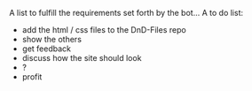 A list to fulfill the requirements set forth by the bot...
A to do list:
- add the html / css files to the DnD-Files repo
- show the others
- get feedback
- discuss how the site should look
- ?
- profit
